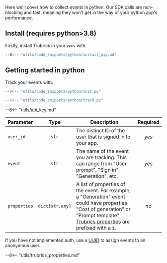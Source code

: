 Here we'll cover how to collect events in python. Our SDK calls are non-blocking and fast, meaning they won't get in the way of your python app's performance.

## Install (requires python>3.8)

Firstly, install Trubrics in your `venv` with:

``` bash
--8<-- "utils/code_snippets/python/install_pip.md"
```

## Getting started in python
Track your events with:

``` py
--8<-- "utils/code_snippets/python/init.py"

--8<-- "utils/code_snippets/python/track.py"
```

--8<-- "utils/api_key.md"

| **Parameter** | **Type** | **Description** | **Required** |
|---|:---:|---|:---:|
| `user_id` | `str` | The distinct ID of the user that is signed in to your app. | _yes_ |
| `event` | `str` | The name of the event you are tracking. This can range from "User prompt", "Sign in", "Generation", etc. | _yes_ |
| `properties` | `dict[str,any]` | A list of properties of the event. For example, a "Generation" event could have properties "Cost of generation" or "Prompt template". [Trubrics properties](#trubrics-properties) are prefixed with a `$`. | _no_ |


If you have not implemented auth, use a [UUID](https://docs.python.org/3/library/uuid.html#uuid.uuid4) to assign events to an anonymous user.

--8<-- "utils/trubrics_properties.md"
